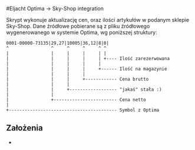 #Eljacht Optima -> Sky-Shop integration

Skrypt wykonuje aktualizację cen, oraz ilości artykułów w podanym sklepie Sky-Shop. Dane źródłowe pobierane są z pliku źródłowego wygenerowanego w systemie Optima, wg poniższej struktury:

    0001-00000-73135|29,27|10005|36,12|8|0|
    ^                ^     ^     ^     ^ ^ 
    |                |     |     |     | |   
    |                |     |     |     | +---- Ilość zarezerwowana  
    |                |     |     |     |
    |                |     |     |     +------ Ilość na magazynie
    |                |     |     |
    |                |     |     +------------ Cena brutto
    |                |     |
    |                |     +------------------ "jakaś" stała :)
    |                |
    |                +------------------------ Cena netto
    |
    +----------------------------------------- Symbol z Optima

## Założenia

* 